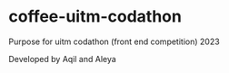# coffee-uitm-codathon
Purpose for uitm codathon (front end competition) 2023

Developed by Aqil and Aleya
